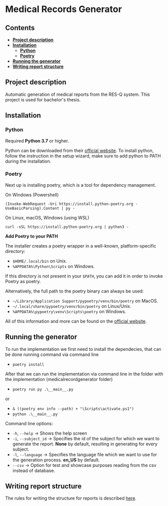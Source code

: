 # **Medical Records Generator** <!-- omit in toc -->

## **Contents** <!-- omit in toc -->
- [**Project description**](#project-description)
- [**Installation**](#installation)
  - [**Python**](#python)
  - [**Poetry**](#poetry)
- [**Running the generator**](#running-the-generator)
- [**Writing report structure**](#writing-report-structure)


## **Project description**
Automatic generation of medical reports from the RES-Q system. This project is used for bachelor's thesis.

## **Installation**

### **Python**
Required **Python 3.7** or higher.

Python can be downloaded from their [official website](https://www.python.org/downloads/). To install python, follow the instruction in the setup wizard, make sure to add python to PATH during the installation.

### **Poetry**
Next up is installing poetry, which is a tool for dependency management.  

On Windows (Powershell)
```
(Invoke-WebRequest -Uri https://install.python-poetry.org -UseBasicParsing).Content | py -
```

On Linux, macOS, Windows (using WSL)
```
curl -sSL https://install.python-poetry.org | python3 -
```

**Add Poetry to your PATH**

The installer creates a poetry wrapper in a well-known, platform-specific directory:

- ```$HOME/.local/bin``` on Unix.
- ```%APPDATA%\Python\Scripts``` on Windows.

If this directory is not present in your ```$PATH```, you can add it in order to invoke Poetry as poetry.

Alternatively, the full path to the poetry binary can always be used:

- ```~/Library/Application Support/pypoetry/venv/bin/poetry``` on MacOS.
- ```~/.local/share/pypoetry/venv/bin/poetry``` on Linux/Unix.
- ```%APPDATA%\pypoetry\venv\Scripts\poetry``` on Windows.
  
All of this information and more can be found on the [official website](https://python-poetry.org/docs/).

## **Running the generator**
To run the implementation we first need to install the dependecies, that can be done running command via command line
- ```poetry install```

After that we can run the implementation via command line in the folder with the implementation (medicalrecordgenerator folder)

- ```poetry run py .\__main__.py```

or
- ```& ((poetry env info --path) + "\Scripts\activate.ps1")```
- ```python .\__main__.py```

Command line options:
- ```-h```, ```--help``` -> Shows the help screen
- ```-i```, ```--subject_id``` -> Specifies the id of the subject for which we want to generate the report. **None** by default, resulting in generating for every subject.
- ```-l```, ```--language``` -> Specifies the language file which we want to use for the generation process. **en_US** by default.
- ```--csv``` -> Option for test and showcase purposes reading from the csv instead of database.

## **Writing report structure**
The rules for writing the structure for reports is described [here](reports_format.md).